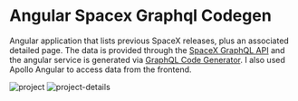 # Angular Spacex Graphql Codegen

Angular application that lists previous SpaceX releases, plus an associated detailed page. The data is provided through the [SpaceX GraphQL API](https://medium.com/open-graphql/launching-spacex-graphql-api-b3d7029086e0) and the angular service is generated via [GraphQL Code Generator](https://graphql-code-generator.com/). I also used Apollo Angular to access data from the frontend.

![project](https://i.imgur.com/L0m2lWd.png)
![project-details](https://i.imgur.com/Wh1VIEK.png)
